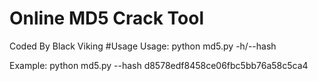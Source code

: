 # Online MD5 Crack Tool
Coded By Black Viking
#Usage
Usage:
	python md5.py -h/--hash <hash>

Example:
	python md5.py --hash d8578edf8458ce06fbc5bb76a58c5ca4
